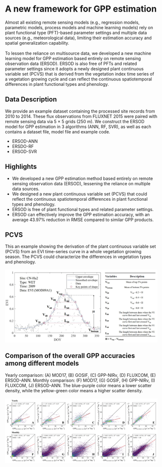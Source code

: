 # A new framework for GPP estimation
Almost all existing remote sensing models (e.g., regression models, parametric models, process models and machine learning models) rely on plant functional type (PFT)-based parameter settings and multiple data sources (e.g., meteorological data), limiting their estimation accuracy and spatial generalization capability.
<br><br>
To lessen the reliance on multisource data, we developed a new machine learning model for GPP estimation based entirely on remote sensing observation data (ERSOD). ERSOD is also free of PFTs and related parameter settings since it adopts a newly designed plant continuous variable set (PCVS) that is derived from the vegetation index time series of a vegetation growing cycle and can reflect the continuous spatiotemporal differences in plant functional types and phenology. 
## Data Description
We provide an example dataset containing the processed site records from 2010 to 2014. These flux observations from FLUXNET 2015 were paired with remote sensing data via 5 × 5 grids (250 m). We construct the ERSOD model for GPP estimation in 3 algorithms (ANN, RF, SVR), as well as each contains a dataset file, model file and example code.
* ERSOD-ANN
* ERSDO-RF 
* ERSOD-SVR
## Highlights
* We developed a new GPP estimation method based entirely on remote sensing observation data (ERSOD), lessening the reliance on multiple data sources.
* We designed a new plant continuous variable set (PCVS) that could reflect the continuous spatiotemporal differences in plant functional types and phenology.
* ERSOD is free of plant functional types and related parameter settings.
* ERSOD can effectively improve the GPP estimation accuracy, with an average 43.97% reduction in RMSE compared to similar GPP products.
## PCVS
This an example showing the derivation of the plant continuous variable set (PCVS) from an EVI time-series curve in a whole vegetation growing season. The PCVS could characterize the differences in vegetation types and phenology.
<br><br>
![PCVS](./PCVS_example.png)
## Comparison of the overall GPP accuracies among different models
Yearly comparison: (A) MOD17, (B) GOSIF, (C) GPP-NIRv, (D) FLUXCOM, (E) ERSOD-ANN. Monthly comparison: (F) MOD17, (G) GOSIF, (H) GPP-NIRv, (I) FLUXCOM, (J) ERSOD-ANN. The blue-purple color means a lower scatter density, while the yellow-green color means a higher scatter density.
<br><br>
![Scatterplot](./scatter_plot.jpg)
